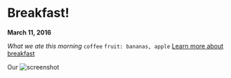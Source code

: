 # Breakfast!

**March 11, 2016**

*What we ate this morning*
```coffee```
```fruit: bananas, apple```
[Learn more about breakfast](https://en.wikipedia.org/wiki/Breakfast)

Our ![screenshot](ssgps11.png)